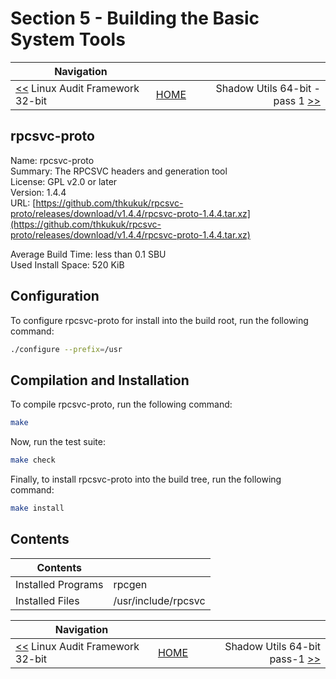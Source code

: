 # Section 5 - Building the Basic System Tools

| Navigation |||
| --- | --- | ---: |
| [<<](./audit32bit.md) Linux Audit Framework 32-bit | [HOME](../README.md) | Shadow Utils 64-bit - pass 1 [>>](./shadow64bit-pass1.md) |

## rpcsvc-proto

Name: rpcsvc-proto<br />
Summary: The RPCSVC headers and generation tool<br />
License: GPL v2.0 or later<br />
Version: 1.4.4<br />
URL: [https://github.com/thkukuk/rpcsvc-proto/releases/download/v1.4.4/rpcsvc-proto-1.4.4.tar.xz](https://github.com/thkukuk/rpcsvc-proto/releases/download/v1.4.4/rpcsvc-proto-1.4.4.tar.xz)<br />

Average Build Time: less than 0.1 SBU<br />
Used Install Space: 520 KiB <br />

## Configuration

To configure rpcsvc-proto for install into the build root, run the following command:

```bash
./configure --prefix=/usr
```

## Compilation and Installation

To compile rpcsvc-proto, run the following command:

```bash
make
```

Now, run the test suite:

```bash
make check
```

Finally, to install rpcsvc-proto into the build tree, run the following command:

```bash
make install
```

## Contents

| Contents | |
| --- | --- |
| Installed Programs | rpcgen |
| Installed Files | /usr/include/rpcsvc |

| Navigation |||
| --- | --- | ---: |
| [<<](./audit32bit.md) Linux Audit Framework 32-bit | [HOME](../README.md) | Shadow Utils 64-bit pass-1 [>>](./shadow64bit-pass1.md) |
